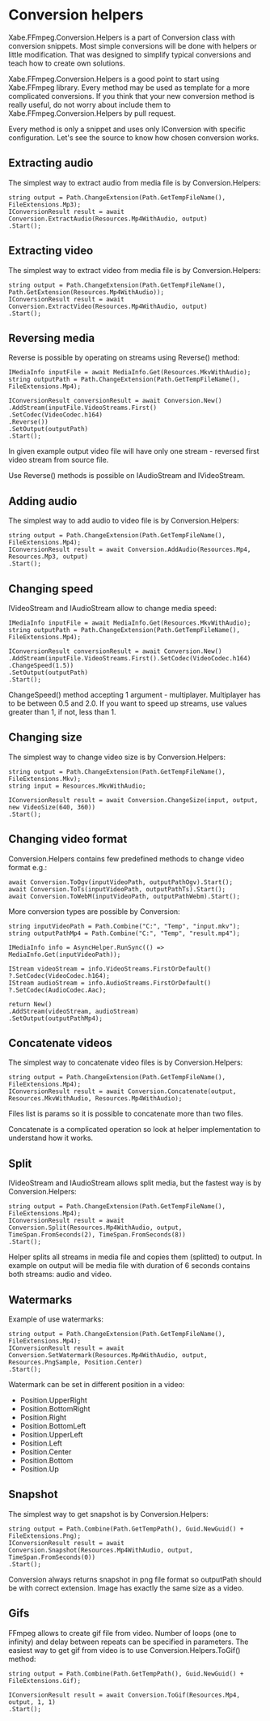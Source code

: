 Conversion helpers
==================

Xabe.FFmpeg.Conversion.Helpers is a part of Conversion class with conversion snippets. Most simple conversions will be done with helpers or little modification. That was designed to simplify typical conversions and teach how to create own solutions.

Xabe.FFmpeg.Conversion.Helpers is a good point to start using Xabe.FFmpeg library. Every method may be used as template for a more complicated conversions. If you think that your new conversion method is really useful, do not worry about include them to Xabe.FFmpeg.Conversion.Helpers by pull request.

Every method is only a snippet and uses only IConversion with specific configuration. Let's see the source to know how chosen conversion works.

Extracting audio
----------------

The simplest way to extract audio from media file is by Conversion.Helpers:

    string output = Path.ChangeExtension(Path.GetTempFileName(), FileExtensions.Mp3);
    IConversionResult result = await Conversion.ExtractAudio(Resources.Mp4WithAudio, output)
    .Start();

Extracting video
----------------

The simplest way to extract video from media file is by Conversion.Helpers:

    string output = Path.ChangeExtension(Path.GetTempFileName(), Path.GetExtension(Resources.Mp4WithAudio));
    IConversionResult result = await Conversion.ExtractVideo(Resources.Mp4WithAudio, output)
    .Start();

Reversing media
---------------

Reverse is possible by operating on streams using Reverse() method:

    IMediaInfo inputFile = await MediaInfo.Get(Resources.MkvWithAudio);
    string outputPath = Path.ChangeExtension(Path.GetTempFileName(), FileExtensions.Mp4);
    
    IConversionResult conversionResult = await Conversion.New()
    .AddStream(inputFile.VideoStreams.First()
    .SetCodec(VideoCodec.h164)
    .Reverse())
    .SetOutput(outputPath)
    .Start();

In given example output video file will have only one stream - reversed first video stream from source file.

Use Reverse() methods is possible on IAudioStream and IVideoStream.

Adding audio
------------

The simplest way to add audio to video file is by Conversion.Helpers:

    string output = Path.ChangeExtension(Path.GetTempFileName(), FileExtensions.Mp4);
    IConversionResult result = await Conversion.AddAudio(Resources.Mp4, Resources.Mp3, output)
    .Start();

Changing speed
--------------

IVideoStream and IAudioStream allow to change media speed:

    IMediaInfo inputFile = await MediaInfo.Get(Resources.MkvWithAudio);
    string outputPath = Path.ChangeExtension(Path.GetTempFileName(), FileExtensions.Mp4);
    
    IConversionResult conversionResult = await Conversion.New()
    .AddStream(inputFile.VideoStreams.First().SetCodec(VideoCodec.h164)
    .ChangeSpeed(1.5))
    .SetOutput(outputPath)
    .Start();

ChangeSpeed() method accepting 1 argument - multiplayer. Multiplayer has to be between 0.5 and 2.0. If you want to speed up streams, use values greater than 1, if not, less than 1.

Changing size
-------------

The simplest way to change video size is by Conversion.Helpers:

    string output = Path.ChangeExtension(Path.GetTempFileName(), FileExtensions.Mkv);
    string input = Resources.MkvWithAudio;
    
    IConversionResult result = await Conversion.ChangeSize(input, output, new VideoSize(640, 360))
    .Start();

Changing video format
---------------------

Conversion.Helpers contains few predefined methods to change video format e.g.:

    await Conversion.ToOgv(inputVideoPath, outputPathOgv).Start();
    await Conversion.ToTs(inputVideoPath, outputPathTs).Start();
    await Conversion.ToWebM(inputVideoPath, outputPathWebm).Start();

More conversion types are possible by Conversion:

    string inputVideoPath = Path.Combine("C:", "Temp", "input.mkv");
    string outputPathMp4 = Path.Combine("C:", "Temp", "result.mp4");
    
    IMediaInfo info = AsyncHelper.RunSync(() => MediaInfo.Get(inputVideoPath));
    
    IStream videoStream = info.VideoStreams.FirstOrDefault()
    ?.SetCodec(VideoCodec.h164);
    IStream audioStream = info.AudioStreams.FirstOrDefault()
    ?.SetCodec(AudioCodec.Aac);
    
    return New()
    .AddStream(videoStream, audioStream)
    .SetOutput(outputPathMp4);

Concatenate videos
------------------

The simplest way to concatenate video files is by Conversion.Helpers:

    string output = Path.ChangeExtension(Path.GetTempFileName(), FileExtensions.Mp4);
    IConversionResult result = await Conversion.Concatenate(output,  Resources.MkvWithAudio, Resources.Mp4WithAudio);

Files list is params so it is possible to concatenate more than two files.

Concatenate is a complicated operation so look at helper implementation to understand how it works.

Split
-----

IVideoStream and IAudioStream allows split media, but the fastest way is by Conversion.Helpers:

    string output = Path.ChangeExtension(Path.GetTempFileName(), FileExtensions.Mp4);
    IConversionResult result = await Conversion.Split(Resources.Mp4WithAudio, output, TimeSpan.FromSeconds(2), TimeSpan.FromSeconds(8))
    .Start();

Helper splits all streams in media file and copies them (splitted) to output. In example on output will be media file with duration of 6 seconds contains both streams: audio and video.

Watermarks
----------

Example of use watermarks:

    string output = Path.ChangeExtension(Path.GetTempFileName(), FileExtensions.Mp4);
    IConversionResult result = await Conversion.SetWatermark(Resources.Mp4WithAudio, output, Resources.PngSample, Position.Center)
    .Start();

Watermark can be set in different position in a video:

*   Position.UpperRight
*   Position.BottomRight
*   Position.Right
*   Position.BottomLeft
*   Position.UpperLeft
*   Position.Left
*   Position.Center
*   Position.Bottom
*   Position.Up

Snapshot
--------

The simplest way to get snapshot is by Conversion.Helpers:

    string output = Path.Combine(Path.GetTempPath(), Guid.NewGuid() + FileExtensions.Png);
    IConversionResult result = await Conversion.Snapshot(Resources.Mp4WithAudio, output, TimeSpan.FromSeconds(0))
    .Start();

Conversion always returns snapshot in png file format so outputPath should be with correct extension. Image has exactly the same size as a video.

Gifs
----

FFmpeg allows to create gif file from video. Number of loops (one to infinity) and delay between repeats can be specified in parameters. The easiest way to get gif from video is to use Conversion.Helpers.ToGif() method:

    string output = Path.Combine(Path.GetTempPath(), Guid.NewGuid() + FileExtensions.Gif);
    
    IConversionResult result = await Conversion.ToGif(Resources.Mp4, output, 1, 1)
    .Start();





